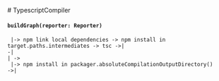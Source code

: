 # TypescriptCompiler

#### `buildGraph(reporter: Reporter)`

     |-> npm link local dependencies -> npm install in target.paths.intermediates -> tsc ->|
    -|                                                                                     | ->
     |-> npm install in packager.absoluteCompilationOutputDirectory()                    ->|
